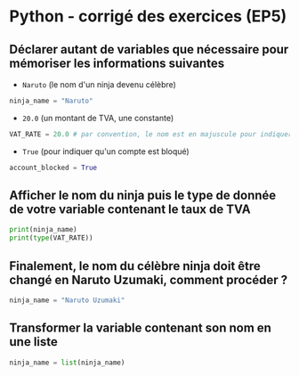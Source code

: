 # Python - corrigé des exercices (EP5)

## Déclarer autant de variables que nécessaire pour mémoriser les informations suivantes

+ `Naruto` (le nom d'un ninja devenu célèbre)
```python
ninja_name = "Naruto"
```

+ `20.0` (un montant de TVA, une constante)
```python
VAT_RATE = 20.0 # par convention, le nom est en majuscule pour indiquer qu'il s'agit d'une constante
```

+ `True` (pour indiquer qu'un compte est bloqué)
```python
account_blocked = True
```

## Afficher le nom du ninja puis le type de donnée de votre variable contenant le taux de TVA

```python
print(ninja_name)
print(type(VAT_RATE))
```

## Finalement, le nom du célèbre ninja doit être changé en Naruto Uzumaki, comment procéder ?

```python
ninja_name = "Naruto Uzumaki"
```

## Transformer la variable contenant son nom en une liste

```python
ninja_name = list(ninja_name)
```
